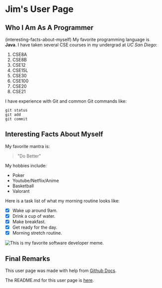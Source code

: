 # Jim's User Page


## Who I Am As A Programmer 
(interesting-facts-about-myself)
My favorite programming language is **Java**. 
I have taken several CSE courses in my undergrad at *UC San Diego*:
1. CSE8A
2. CSE8B
3. CSE12
4. CSE15L
5. CSE30
6. CSE100
7. CSE20
8. CSE21


I have experience with Git and common Git commands like:
```
git status
git add
git commit
```


## Interesting Facts About Myself
My favorite mantra is: 
>"Do Better"

My hobbies include:
- Poker
- Youtube/Netflix/Anime 
- Basketball 
- Valorant

Here is a task list of what my morning routine looks like: 
- [X] Wake up around 9am. 
- [X] Drink a cup of water.
- [X] Make breakfast.
- [X] Get ready for the day.
- [X] Morning stretch routine. 

![This is my favorite software developer meme.](/assets/images/meme.png)

## Final Remarks
This user page was made with help from [Github Docs](https://docs.github.com/en/github/writing-on-github/getting-started-with-writing-and-formatting-on-github/basic-writing-and-formatting-syntax#quoting-code).

The README.md for this user page is [here](README.md).
